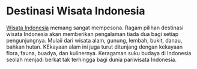 # Destinasi Wisata Indonesia
<a target="_blank" href="https://www.triplyfe.id">Wisata Indonesia</a> memang sangat mempesona. Ragam pilihan destinasi wisata Indonesia akan memberikan pengalaman tiada dua bagi setiap pengunjungnya. Mulaii dari wisata alam, gunung, lembah, bukit, danau, bahkan hutan. KEkayaan alam ini juga turut ditunjang dengan kekayaan flora, fauna, buadya, dan kulinernya. Keragaman suku budaya di Indonesia seolah menjadi berkat tak terhingga bagi dunia pariwisata Indonesia.
